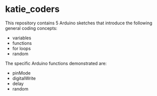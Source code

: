 # katie_coders

This repository contains 5 Arduino sketches that introduce the following general coding concepts:

- variables
- functions
- for loops
- random

The specific Arduino functions demonstrated are:
- pinMode
- digitalWrite
- delay
- random
